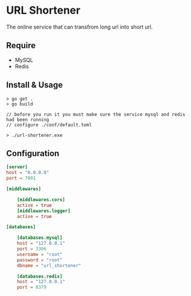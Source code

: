 # URL Shortener
The online service that can transfrom long url into short url.

## Require
* MySQL
* Redis

## Install & Usage
```shell
> go get .
> go build

// before you run it you must make sure the service mysql and redis had been running
// configure ./conf/default.toml

> ./url-shortener.exe

```

## Configuration

```toml
[server]
host = "0.0.0.0"
port = 7001

[middlewares]

    [middlewares.cors]
    active = true
    [middlewares.logger]
    active = true

[databases]

    [databases.mysql]
    host = "127.0.0.1"
    port = 3306
    username = "root"
    password = "root"
    dbname = "url_shortener"

    [databases.redis]
    host = "127.0.0.1"
    port = 6379

```